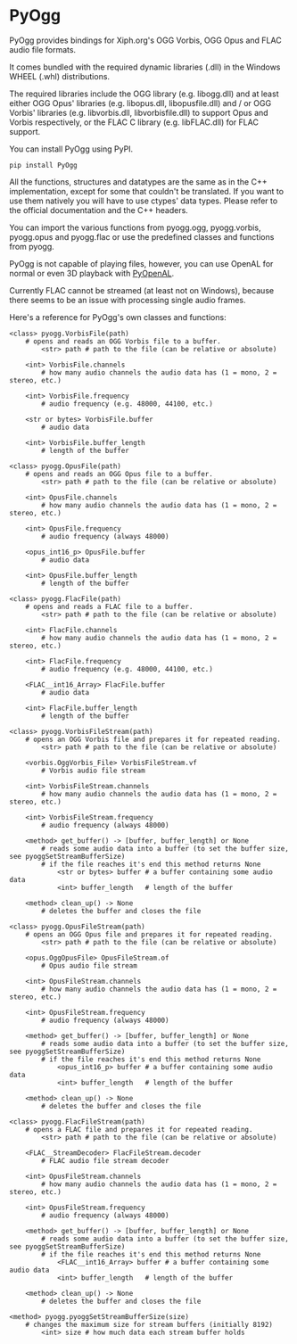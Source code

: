 # PyOgg

PyOgg provides bindings for Xiph.org's OGG Vorbis, OGG Opus and FLAC audio file formats.

It comes bundled with the required dynamic libraries (.dll) in the Windows WHEEL (.whl) distributions.

The required libraries include the OGG library (e.g. libogg.dll) and at least either OGG Opus' libraries (e.g. libopus.dll, libopusfile.dll) and / or OGG Vorbis' libraries (e.g. libvorbis.dll, libvorbisfile.dll) 
to support Opus and Vorbis respectively, or the FLAC C library (e.g. libFLAC.dll) for FLAC support.

You can install PyOgg using PyPI.
	
	pip install PyOgg
	

All the functions, structures and datatypes are the same as in the C++ implementation, except for some that couldn't be translated.
If you want to use them natively you will have to use ctypes' data types.
Please refer to the official documentation and the C++ headers.

You can import the various functions from pyogg.ogg, pyogg.vorbis, pyogg.opus and pyogg.flac or use the predefined classes and functions from pyogg.

PyOgg is not capable of playing files, however, you can use OpenAL for normal or even 3D playback with [PyOpenAL](https://github.com/Zuzu-Typ/PyOpenAL).

Currently FLAC cannot be streamed (at least not on Windows), because there seems to be an issue with processing single audio frames.

Here's a reference for PyOgg's own classes and functions:

	<class> pyogg.VorbisFile(path)
		# opens and reads an OGG Vorbis file to a buffer. 
			<str> path # path to the file (can be relative or absolute)
		
		<int> VorbisFile.channels
			# how many audio channels the audio data has (1 = mono, 2 = stereo, etc.)
		
		<int> VorbisFile.frequency
			# audio frequency (e.g. 48000, 44100, etc.)
			
		<str or bytes> VorbisFile.buffer
			# audio data
			
		<int> VorbisFile.buffer_length
			# length of the buffer
			
	<class> pyogg.OpusFile(path)
		# opens and reads an OGG Opus file to a buffer. 
			<str> path # path to the file (can be relative or absolute)
		
		<int> OpusFile.channels
			# how many audio channels the audio data has (1 = mono, 2 = stereo, etc.)
		
		<int> OpusFile.frequency
			# audio frequency (always 48000)
			
		<opus_int16_p> OpusFile.buffer
			# audio data
			
		<int> OpusFile.buffer_length
			# length of the buffer
			
	<class> pyogg.FlacFile(path)
		# opens and reads a FLAC file to a buffer. 
			<str> path # path to the file (can be relative or absolute)
		
		<int> FlacFile.channels
			# how many audio channels the audio data has (1 = mono, 2 = stereo, etc.)
		
		<int> FlacFile.frequency
			# audio frequency (e.g. 48000, 44100, etc.)
			
		<FLAC__int16_Array> FlacFile.buffer
			# audio data
			
		<int> FlacFile.buffer_length
			# length of the buffer
			
	<class> pyogg.VorbisFileStream(path)
		# opens an OGG Vorbis file and prepares it for repeated reading. 
			<str> path # path to the file (can be relative or absolute)
			
		<vorbis.OggVorbis_File> VorbisFileStream.vf
			# Vorbis audio file stream
			
		<int> VorbisFileStream.channels
			# how many audio channels the audio data has (1 = mono, 2 = stereo, etc.)
		
		<int> VorbisFileStream.frequency
			# audio frequency (always 48000)
			
		<method> get_buffer() -> [buffer, buffer_length] or None
			# reads some audio data into a buffer (to set the buffer size, see pyoggSetStreamBufferSize)
			# if the file reaches it's end this method returns None
				<str or bytes> buffer # a buffer containing some audio data
				<int> buffer_length   # length of the buffer
				
		<method> clean_up() -> None
			# deletes the buffer and closes the file
			
	<class> pyogg.OpusFileStream(path)
		# opens an OGG Opus file and prepares it for repeated reading. 
			<str> path # path to the file (can be relative or absolute)
			
		<opus.OggOpusFile> OpusFileStream.of
			# Opus audio file stream
			
		<int> OpusFileStream.channels
			# how many audio channels the audio data has (1 = mono, 2 = stereo, etc.)
		
		<int> OpusFileStream.frequency
			# audio frequency (always 48000)
			
		<method> get_buffer() -> [buffer, buffer_length] or None
			# reads some audio data into a buffer (to set the buffer size, see pyoggSetStreamBufferSize)
			# if the file reaches it's end this method returns None
				<opus_int16_p> buffer # a buffer containing some audio data
				<int> buffer_length   # length of the buffer
				
		<method> clean_up() -> None
			# deletes the buffer and closes the file
			
	<class> pyogg.FlacFileStream(path)
		# opens a FLAC file and prepares it for repeated reading. 
			<str> path # path to the file (can be relative or absolute)
			
		<FLAC__StreamDecoder> FlacFileStream.decoder
			# FLAC audio file stream decoder
			
		<int> OpusFileStream.channels
			# how many audio channels the audio data has (1 = mono, 2 = stereo, etc.)
		
		<int> OpusFileStream.frequency
			# audio frequency (always 48000)
			
		<method> get_buffer() -> [buffer, buffer_length] or None
			# reads some audio data into a buffer (to set the buffer size, see pyoggSetStreamBufferSize)
			# if the file reaches it's end this method returns None
				<FLAC__int16_Array> buffer # a buffer containing some audio data
				<int> buffer_length   # length of the buffer
				
		<method> clean_up() -> None
			# deletes the buffer and closes the file
			
	<method> pyogg.pyoggSetStreamBufferSize(size)
		# changes the maximum size for stream buffers (initially 8192)
			<int> size # how much data each stream buffer holds
			
